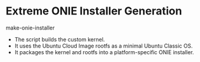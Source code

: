 # Extreme ONIE Installer Generation

make-onie-installer <platform>

  * The script builds the custom kernel.
  * It uses the Ubuntu Cloud Image rootfs as a minimal Ubuntu Classic OS.
  * It packages the kernel and rootfs into a platform-specific ONIE installer.

